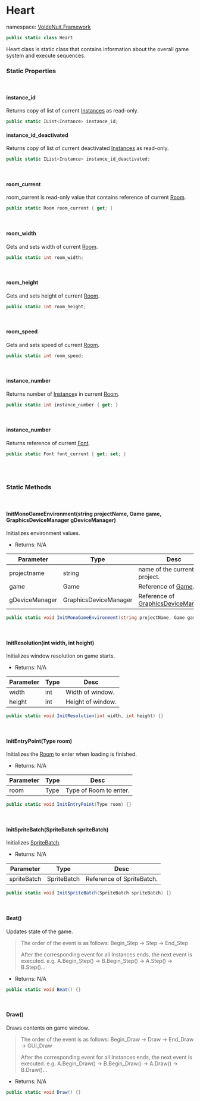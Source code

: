 # Heart

namespace: [VoldeNuit.Framework](/Framework.md)

```C#
public static class Heart
```

Heart class is static class that 
contains information about the overall game system and 
execute sequences.


### Static Properties

</br>

#### instance_id

Returns copy of list of current [Instances](/Instances/Instance.md) as read-only.

```C#
public static IList<Instance> instance_id;
```

#### instance_id_deactivated

Returns copy of list of current deactivated [Instances](/Instances/Instance.md) as read-only.

```C#
public static IList<Instance> instance_id_deactivated;
```

</br>

#### room_current

room_current is read-only value that contains reference of current [Room](/Display/Room.md).

```C#
public static Room room_current { get; }
```

</br>

#### room_width

Gets and sets width of current [Room](/Display/Room.md).

```C#
public static int room_width;
```

</br>

#### room_height

Gets and sets height of current [Room](/Display/Room.md).

```C#
public static int room_height;
```

</br>

#### room_speed

Gets and sets speed of current [Room](/Display/Room.md).

```C#
public static int room_speed;
```

</br>

#### instance_number

Returns number of [Instance](/Instances/Instance.md)s in current [Room](/Display/Room.md).

```C#
public static int instance_number { get; }
```

</br>

#### instance_number

Returns reference of current [Font](/Drawing/Font.md).

```C#
public static Font font_current { get; set; }
```

</br></br>

### Static Methods

</br>

#### InitMonoGameEnvironment(string projectName, Game game, GraphicsDeviceManager gDeviceManager)

Initializes environment values.

- Returns: N/A

|Parameter|Type|Desc|
|---|---|---|
|projectname|string|name of the current project.|
|game|Game|Reference of [Game](https://docs.monogame.net/api/Microsoft.Xna.Framework.Game.html).|
|gDeviceManager|GraphicsDeviceManager|Reference of [GraphicsDeviceManager](https://docs.monogame.net/api/Microsoft.Xna.Framework.GraphicsDeviceManager.html).|

```C#
public static void InitMonoGameEnvironment(string projectName, Game game, GraphicsDeviceManager gdevicemanager) {}
```

</br>

#### InitResolution(int width, int height)

Initializes window resolution on game starts.

- Returns: N/A

|Parameter|Type|Desc|
|---|---|---|
|width|int|Width of window.|
|height|int|Height of window.|

```C#
public static void InitResolution(int width, int height) {}
```

</br>

#### InitEntryPoint(Type room)

Initializes the [Room](/Display/Room.md) to enter when loading is finished.

- Returns: N/A

|Parameter|Type|Desc|
|---|---|---|
|room|Type|Type of Room to enter.|

```C#
public static void InitEntryPoint(Type room) {}
```

</br>

#### InitSpriteBatch(SpriteBatch spriteBatch)

Initializes [SpriteBatch](https://docs.monogame.net/api/Microsoft.Xna.Framework.Graphics.SpriteBatch.html).

- Returns: N/A

|Parameter|Type|Desc|
|---|---|---|
|spriteBatch|SpriteBatch|Reference of SpriteBatch.|

```C#
public static void InitSpriteBatch(SpriteBatch spriteBatch) {}
```

</br>

#### Beat()

Updates state of the game.

> The order of the event is as follows:
> Begin_Step -> Step -> End_Step
> 
> After the corresponding event for all Instances ends, the next event is executed.
> e.g. A.Begin_Step() -> B.Begin_Step() -> A.Step() -> B.Step()...

- Returns: N/A

```C#
public static void Beat() {}
```

</br>

#### Draw()

Draws contents on game window.

> The order of the event is as follows:
> Begin_Draw -> Draw -> End_Draw -> GUI_Draw
> 
> After the corresponding event for all Instances ends, the next event is executed.
> e.g. A.Begin_Draw() -> B.Begin_Draw() -> A.Draw() -> B.Draw()...

- Returns: N/A

```C#
public static void Draw() {}
```